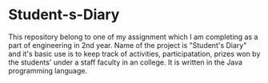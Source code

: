 # Student-s-Diary
This repository belong to one of my assignment which I am completing as a part of engineering in 2nd year. Name of the project is "Student's Diary" and it's basic use is to keep track of activities, participatation, prizes won by the students' under a staff faculty in an college. It is written in the Java programming language.
